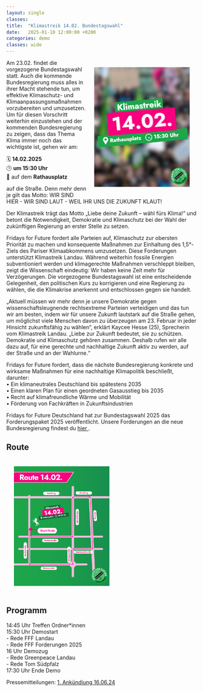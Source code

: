 ```yaml
---
layout: single
classes: 
title:  "Klimastreik 14.02. Bundestagswahl"
date:   2025-01-10 12:00:00 +0200
categories: demo
classes: wide
---
```

<img src="https://github.com/fridaysforfuture-landau-pfalz/fridaysforfuture-landau-pfalz.github.io/blob/main/assets/Demos/2025.02.14%20Klimastreik%20Bundestagswahl/Narrativ%2014.02.25.png?raw=true" alt="Bundesweiter Klimastreik am 14.02." style="float:right;" hspace=20 vspace=20 height="50%" width="50%">

Am 23.02. findet die vorgezogene Bundestagswahl statt. Auch die kommende Bundesregierung muss alles in ihrer Macht stehende tun, um effektive Klimaschutz- und Klimaanpassungsmaßnahmen vorzubereiten und umzusetzen. Um für diesen Vorschritt weiterhin einzustehen und der kommenden Bundesregierung zu zeigen, dass das Thema Klima immer noch das wichtigste ist, gehen wir am: <br>

🗓️ <b>14.02.2025</b> <br> 
🕒 <b>um 15:30 Uhr</b> <br>
📍 auf dem <b>Rathausplatz</b> <br>

auf die Straße. Denn mehr denn je gilt das Motto: WIR SIND HIER - WIR SIND LAUT - WEIL IHR UNS DIE ZUKUNFT KLAUT! <br>

Der Klimastreik trägt das Motto „Liebe deine Zukunft – wähl fürs Klima!“ und betont die Notwendigkeit, Demokratie und Klimaschutz bei der Wahl der zukünftigen Regierung an erster Stelle zu setzen. <br>

Fridays for Future fordert alle Parteien auf, Klimaschutz zur obersten Priorität zu machen und konsequente Maßnahmen zur Einhaltung des 1,5°-Ziels des Pariser Klimaabkommens umzusetzen. Diese Forderungen unterstützt Klimastreik Landau. Während weiterhin fossile Energien subventioniert werden und klimagerechte Maßnahmen verschleppt bleiben, zeigt die Wissenschaft eindeutig: Wir haben keine Zeit mehr für Verzögerungen. Die vorgezogene Bundestagswahl ist eine entscheidende Gelegenheit, den politischen Kurs zu korrigieren und eine Regierung zu wählen, die die Klimakrise anerkennt und entschlossen gegen sie handelt. <br>

„Aktuell müssen wir mehr denn je unsere Demokratie gegen wissenschaftsleugnende rechtsextreme Parteien verteidigen und das tun wir am besten, indem wir für unsere Zukunft lautstark auf die Straße gehen, um möglichst viele Menschen davon zu überzeugen am 23. Februar in jeder Hinsicht zukunftsfähig zu wählen“, erklärt Kaycee Hesse (25), Sprecherin vom Klimastreik Landau. „Liebe zur Zukunft bedeutet, sie zu schützen. Demokratie und Klimaschutz gehören zusammen. Deshalb rufen wir alle dazu auf, für eine gerechte und nachhaltige Zukunft aktiv zu werden, auf der Straße und an der Wahlurne.“ <br>

Fridays for Future fordert, dass die nächste Bundesregierung konkrete und wirksame Maßnahmen für eine nachhaltige Klimapolitik beschließt, darunter: <br>
• Ein klimaneutrales Deutschland bis spätestens 2035 <br>
• Einen klaren Plan für einen geordneten Gasausstieg bis 2035 <br>
• Recht auf klimafreundliche Wärme und Mobilität <br>
• Förderung von Fachkräften in Zukunftsindustrien <br>

Fridays for Future Deutschland hat zur Bundestagswahl 2025 das Forderungspaket 2025 veröffentlicht. Unsere Forderungen an die neue Bundesregierung findest du <a href="https://fridaysforfuture.de/forderungen/forderungen-2025/" target="_blank"> hier </a>. <br>

<h2> Route </h2>
<img src="https://github.com/fridaysforfuture-landau-pfalz/fridaysforfuture-landau-pfalz.github.io/blob/main/assets/Demos/2025.02.14%20Klimastreik%20Bundestagswahl/Route%2014.02.25.png?raw=true" alt="Bundesweiter Klimastreik am 14.02." hspace=20 vspace=20 height="50%" width="50%">

<h2> Programm </h2>
14:45 Uhr Treffen Ordner*innen <br>
15:30 Uhr Demostart <br>
- Rede FFF Landau <br>
- Rede FFF Forderungen 2025 <br>
16 Uhr Demozug  <br>
- Rede Greenpeace Landau  <br>
- Rede Tom Südpfalz <br>
17:30 Uhr Ende Demo <br>

Pressemitteilungen: 
<a href="https://fridaysforfuture-landau.de/assets/Demos/2025.02.14 Klimastreik Bundestagswahl/Pressemitteilung Klimastreik Landau 14.02.2025.pdf" target="_blank"> 1. Ankündiung 16.06.24 </a> <br>
